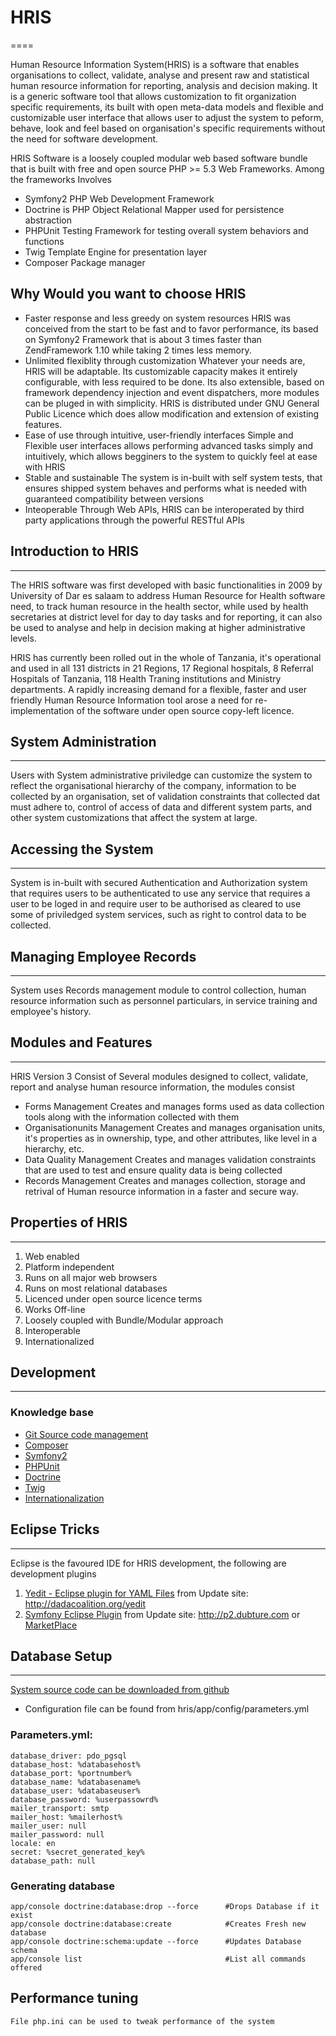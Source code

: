 # HRIS
====

Human Resource Information System(HRIS) is a software that enables organisations to collect, validate, analyse and present raw and statistical human resource information
for reporting, analysis and decision making. It is a generic software tool that allows customization to fit organization specific requirements, its built with open meta-data models
and flexible and customizable user interface that allows user to adjust the system to peform, behave, look and feel based on organisation's specific requirements without
the need for software development.

HRIS Software is a loosely coupled modular web based software bundle that is built with free and open source PHP >= 5.3 Web Frameworks.
Among the frameworks Involves
* Symfony2 PHP Web Development Framework
* Doctrine is PHP Object Relational Mapper used for persistence abstraction
* PHPUnit Testing Framework for testing overall system behaviors and functions
* Twig Template Engine for presentation layer
* Composer Package manager

## Why Would you want to choose HRIS
* Faster response and less greedy on system resources
  HRIS was conceived from the start to be fast and to favor performance, its based on Symfony2 Framework that is about
  3 times faster than ZendFramework 1.10 while taking 2 times less memory.
* Unlimited flexiblity through customization
  Whatever your needs are, HRIS will be adaptable. Its customizable capacity makes it entirely configurable, with less required to be done.
  Its also extensible, based on framework dependency injection and event dispatchers, more modules can be pluged in with simplicity.
  HRIS is distributed under GNU General Public Licence which does allow modification and extension of existing features.
* Ease of use through intuitive, user-friendly interfaces
  Simple and Flexible user interfaces allows performing advanced tasks simply and intuitively, which allows begginers to the system to quickly
  feel at ease with HRIS
* Stable and sustainable
  The system is in-built with self system tests, that ensures shipped system behaves and performs what is needed with guaranteed compatibility between versions
* Inteoperable
  Through Web APIs, HRIS can be interoperated by third party applications through the powerful RESTful APIs

## Introduction to HRIS
------------------------
The HRIS software was first developed with basic functionalities in 2009 by University of Dar es salaam to address Human Resource for Health software need,
to track human resource in the health sector, while used by health secretaries at district level for day to day tasks and for reporting, it can also be used
to analyse and help in decision making at higher administrative levels.

HRIS has currently been rolled out in the whole of Tanzania, it's operational and used in all 131 districts in 21 Regions,
17 Regional hospitals, 8 Referral Hospitals of Tanzania, 118 Health Traning institutions and Ministry departments.
A rapidly increasing demand for a flexible, faster and user friendly Human Resource Information tool arose a need for re-implementation of the software
under open source copy-left licence.


## System Administration
------------------------
Users with System administrative priviledge can customize the system to reflect the organisational hierarchy of the company, information to be collected
by an organisation, set of validation constraints that collected dat must adhere to, control of access of data and different system parts, and other system
customizations that affect the system at large.

## Accessing the System
------------------------
System is in-built with secured Authentication and Authorization system that requires users to be authenticated to use any service that requires a user to be loged in
and require user to be authorised as cleared to use some of priviledged system services, such as right to control data to be collected.

## Managing Employee Records
----------------------------
System uses Records management module to control collection, human resource information such as personnel particulars, in service training and employee's history.

## Modules and Features
------------------------
HRIS Version 3 Consist of Several modules designed to collect, validate, report and analyse human resource information, the modules consist
* Forms Management
    Creates and manages forms used as data collection tools along with the information collected with them
* Organisationunits Management
	Creates and manages organisation units, it's properties as in ownership, type, and other attributes, like level in a hierarchy, etc.
* Data Quality Management
	Creates and manages validation constraints that are used to test and ensure quality data is being collected
* Records Management
	Creates and manages collection, storage and retrival of Human resource information in a faster and secure way.

## Properties of HRIS
---------------------
1. Web enabled
2. Platform independent
3. Runs on all major web browsers
4. Runs on most relational databases
5. Licenced under open source licence terms
6. Works Off-line
7. Loosely coupled with Bundle/Modular approach
8. Interoperable
9. Internationalized

## Development
--------------
### Knowledge base
* [Git Source code management](http://git-scm.com/)
* [Composer](http://getcomposer.org/)
* [Symfony2](http://symfony.com/)
* [PHPUnit](http://www.phpunit.de/manual/3.7/en/index.html)
* [Doctrine](http://www.doctrine-project.org/)
* [Twig](http://twig.sensiolabs.org/)
* [Internationalization](http://symfony.com/doc/current/book/translation.html)

## Eclipse Tricks
-----------------
Eclipse is the favoured IDE for HRIS development, the following are development plugins
1. [Yedit - Eclipse plugin for YAML Files](http://code.google.com/p/yedit/) from Update site: http://dadacoalition.org/yedit
2. [Symfony Eclipse Plugin](https://github.com/pulse00/Symfony-2-Eclipse-Plugin) from Update site: http://p2.dubture.com or [MarketPlace](http://marketplace.eclipse.org/marketplace-client-intro?mpc_install=220368)
	
## Database Setup
-----------------
[System source code can be downloaded from github](https://github.com/mukulu/hris)
* Configuration file can be found from hris/app/config/parameters.yml

### Parameters.yml:
	database_driver: pdo_pgsql
	database_host: %databasehost%
	database_port: %portnumber%
	database_name: %databasename%
	database_user: %databaseuser%
	database_password: %userpassowrd%
	mailer_transport: smtp
	mailer_host: %mailerhost%
	mailer_user: null
	mailer_password: null
	locale: en
	secret: %secret_generated_key%
	database_path: null

### Generating database
	app/console doctrine:database:drop --force		#Drops Database if it exist
	app/console doctrine:database:create			#Creates Fresh new database
	app/console doctrine:schema:update --force		#Updates Database schema
	app/console list								#List all commands offered
	

## Performance tuning
	File php.ini can be used to tweak performance of the system 
